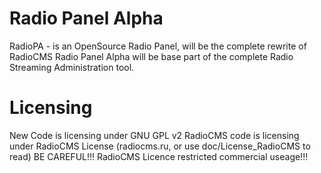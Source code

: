 Radio Panel Alpha
=======
RadioPA - is an OpenSource Radio Panel, will be the complete rewrite of RadioCMS
Radio Panel Alpha will be base part of the complete Radio Streaming Administration tool.

Licensing
======
New Code is licensing under GNU GPL v2
RadioCMS code is licensing under RadioCMS License (radiocms.ru, or use doc/License_RadioCMS to read)
BE CAREFUL!!! RadioCMS Licence restricted commercial useage!!!
